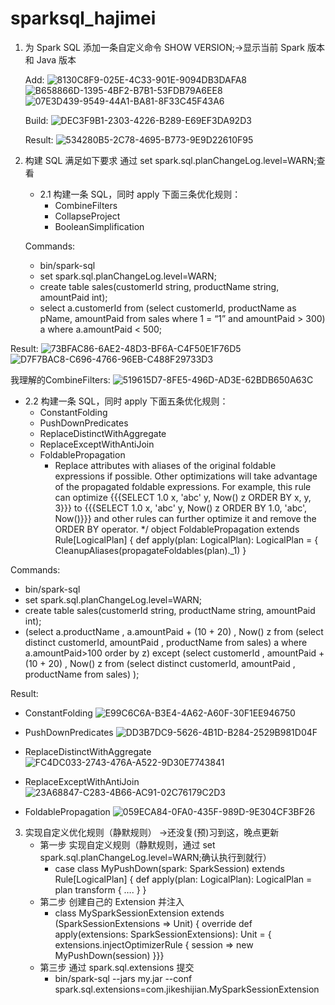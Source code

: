 # sparksql_hajimei

1. 为 Spark SQL 添加一条自定义命令
   SHOW VERSION;->显示当前 Spark 版本和 Java 版本
   
   Add:
   ![8130C8F9-025E-4C33-901E-9094DB3DAFA8](https://user-images.githubusercontent.com/11592423/132137917-5f0a5fd5-eba2-4c34-bba4-be8824562346.png)
   ![B658866D-1395-4BF2-B7B1-53FDB79A6EE8](https://user-images.githubusercontent.com/11592423/132137957-aa5d8f35-d9a8-4f73-b74e-4a85d73f8886.png)
   ![07E3D439-9549-44A1-BA81-8F33C45F43A6](https://user-images.githubusercontent.com/11592423/132137971-fbbc8f2d-1218-49d8-aa19-95c4d5ff8630.png)

   
   Build:
   ![DEC3F9B1-2303-4226-B289-E69EF3DA92D3](https://user-images.githubusercontent.com/11592423/132137781-8810d70b-94c9-4381-b00d-5016ed736f0d.png)
   
   Result:
   ![534280B5-2C78-4695-B773-9E9D22610F95](https://user-images.githubusercontent.com/11592423/132138000-b9604dee-b41b-44e9-8b2f-6fcdd06669ab.png)



2. 构建 SQL 满足如下要求
   通过 set spark.sql.planChangeLog.level=WARN;查看
   - 2.1 构建一条 SQL，同时 apply 下面三条优化规则：
      - CombineFilters
      - CollapseProject
      - BooleanSimplification
   
   Commands:

   - bin/spark-sql
   - set spark.sql.planChangeLog.level=WARN;
   - create table sales(customerId string, productName string, amountPaid int);
   - select a.customerId from (select customerId, productName as pName, amountPaid from sales where 1 = “1” and amountPaid > 300) a where a.amountPaid < 500;

  Result:
  ![73BFAC86-6AE2-48D3-BF6A-C4F50E1F76D5](https://user-images.githubusercontent.com/11592423/132138146-6d489111-6b7c-4726-8424-f7a7ee116f1f.png)
  ![D7F7BAC8-C696-4766-96EB-C488F29733D3](https://user-images.githubusercontent.com/11592423/132138172-eeee58e5-ce85-4223-bc3c-7ec92b9f7e3d.png)
  
  我理解的CombineFilters:
  ![519615D7-8FE5-496D-AD3E-62BDB650A63C](https://user-images.githubusercontent.com/11592423/132138207-12f43e7f-c038-407c-9f33-8fc5e84176f2.png)



   - 2.2 构建一条 SQL，同时 apply 下面五条优化规则：
      - ConstantFolding
      - PushDownPredicates
      - ReplaceDistinctWithAggregate
      - ReplaceExceptWithAntiJoin
      - FoldablePropagation
         - Replace attributes with aliases of the original foldable expressions if possible.
   Other optimizations will take advantage of the propagated foldable expressions. For example,
   this rule can optimize
   {{{SELECT 1.0 x, 'abc' y, Now() z ORDER BY x, y, 3}}}
   to
   {{{SELECT 1.0 x, 'abc' y, Now() z ORDER BY 1.0, 'abc', Now()}}}
   and other rules can further optimize it and remove the ORDER BY operator.
  \*/
  object FoldablePropagation extends Rule[LogicalPlan] {
  def apply(plan: LogicalPlan): LogicalPlan = {
  CleanupAliases(propagateFoldables(plan).\_1)
  }

Commands:

- bin/spark-sql
- set spark.sql.planChangeLog.level=WARN;
- create table sales(customerId string, productName string, amountPaid int);
- (select a.productName , a.amountPaid + (10 + 20) , Now() z from (select distinct customerId, amountPaid , productName from sales) a where a.amountPaid>100 order by z) except (select customerId , amountPaid + (10 + 20) , Now() z from (select distinct customerId, amountPaid , productName from sales) );

Result:
- ConstantFolding
![E99C6C6A-B3E4-4A62-A60F-30F1EE946750](https://user-images.githubusercontent.com/11592423/132137420-b86caa5a-66f4-49e6-a02f-1eda2b7d724f.png)

- PushDownPredicates
![DD3B7DC9-5626-4B1D-B284-2529B981D04F](https://user-images.githubusercontent.com/11592423/132137451-cbfbc601-2bbb-4d12-bd5b-44f1dfefe366.png)

- ReplaceDistinctWithAggregate
![FC4DC033-2743-476A-A522-9D30E7743841](https://user-images.githubusercontent.com/11592423/132137461-f6652a86-84d8-4cfa-a558-2dbc6517da94.png)

- ReplaceExceptWithAntiJoin
![23A68847-C283-4B66-AC91-02C76179C2D3](https://user-images.githubusercontent.com/11592423/132137487-72680c41-b1fe-49a6-bdc6-e6fc61e944fc.png)

- FoldablePropagation
![059ECA84-0FA0-435F-989D-9E304CF3BF26](https://user-images.githubusercontent.com/11592423/132137502-a5871fbd-f290-4077-a22d-5b3154798277.png)


3. 实现自定义优化规则（静默规则） ->还没复(预)习到这，晚点更新
   - 第一步 实现自定义规则（静默规则，通过 set spark.sql.planChangeLog.level=WARN;确认执行到就行）
      - case class MyPushDown(spark: SparkSession) extends Rule[LogicalPlan] {
   def apply(plan: LogicalPlan): LogicalPlan = plan transform { …. }
   }
   - 第二步 创建自己的 Extension 并注入
      - class MySparkSessionExtension extends (SparkSessionExtensions => Unit) {
   override def apply(extensions: SparkSessionExtensions): Unit = {
   extensions.injectOptimizerRule { session =>
   new MyPushDown(session)
   }}}
   - 第三步 通过 spark.sql.extensions 提交
      - bin/spark-sql --jars my.jar --conf spark.sql.extensions=com.jikeshijian.MySparkSessionExtension
